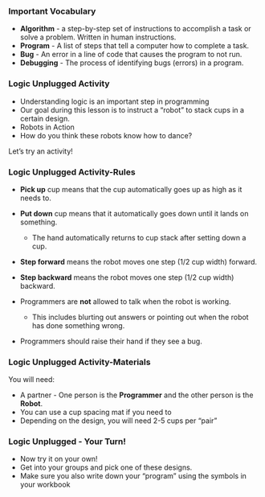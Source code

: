 




### Important Vocabulary
- **Algorithm** - a step-by-step set of instructions to accomplish a task or solve a problem. Written in human instructions.
- **Program** - A list of steps that tell a computer how to complete a task.
- **Bug** - An error in a line of code that causes the program to not run.
- **Debugging** - The process of identifying bugs (errors) in a program.



### Logic Unplugged Activity
- Understanding logic is an important step in programming
- Our goal during this lesson is to instruct a “robot” to stack cups in a certain design.
- Robots in Action 
- How do you think these robots know how to dance?

Let’s try an activity! 
### Logic Unplugged Activity-Rules
- **Pick up** cup means that the cup automatically goes up as high as it needs to.
- **Put down** cup means that it automatically goes down until it lands on something.
  - The hand automatically returns to cup stack after setting down a cup.
- **Step forward** means the robot moves one step (1/2 cup width) forward.
- **Step backward** means the robot moves one step (1/2 cup width) backward.

- Programmers are **not** allowed to talk when the robot is working. 
    - This includes blurting out answers or pointing out when the robot has done something wrong.
- Programmers should raise their hand if they see a bug.

### Logic Unplugged Activity-Materials
You will need:
- A partner - One person is the **Programmer** and the other person is the **Robot**.
- You can use a cup spacing mat if you need to
- Depending on the design, you will need 2-5 cups per “pair”

### Logic Unplugged - Your Turn!
- Now try it on your own! 
- Get into your groups and pick one of these designs. 
- Make sure you also write down your “program” using the symbols in your workbook




